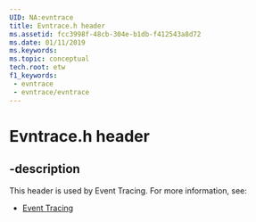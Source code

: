 ```yaml
---
UID: NA:evntrace
title: Evntrace.h header
ms.assetid: fcc3998f-48cb-304e-b1db-f412543a8d72
ms.date: 01/11/2019
ms.keywords: 
ms.topic: conceptual
tech.root: etw
f1_keywords:
 - evntrace
 - evntrace/evntrace
---
```


# Evntrace.h header


## -description

This header is used by Event Tracing. For more information, see:

- [Event Tracing](../_etw/index.md)

